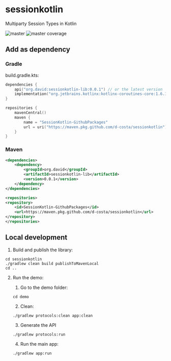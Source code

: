 # sessionkotlin

Multiparty Session Types in Kotlin

![master](https://github.com/d-costa/session-kotlin/actions/workflows/test_master.yml/badge.svg) ![master coverage](../badges/jacoco.svg)

## Add as dependency

### Gradle

build.gradle.kts:

```kotlin
dependencies {
    api("org.david:sessionkotlin-lib:0.0.1") // or the latest version
    implementation("org.jetbrains.kotlinx:kotlinx-coroutines-core:1.6.1")
}

repositories {
    mavenCentral()
    maven {
        name = "SessionKotlin-GithubPackages"
        url = uri("https://maven.pkg.github.com/d-costa/sessionkotlin")
    }
}

```

### Maven

```xml
<dependencies>
    <dependency>
        <groupId>org.david</groupId>
        <artifactId>sessionkotlin-lib</artifactId>
        <version>0.0.1</version>
    </dependency>
</dependencies>

<repositories>
<repository>
    <id>SessionKotlin-GithubPackages</id>
    <url>https://maven.pkg.github.com/d-costa/sessionkotlin</url>
</repository>
</repositories>
```

## Local development

1. Build and publish the library:

```
cd sessionkotlin
./gradlew clean build publishToMavenLocal
cd ..
```

2. Run the demo:
    1. Go to the demo folder:
    ```
    cd demo
    ```

    2. Clean:

    ```
    ./gradlew protocols:clean app:clean
    ```

    3. Generate the API

    ```
    ./gradlew protocols:run
    ```

    4. Run the main app:

    ```
    ./gradlew app:run
    ```
